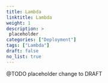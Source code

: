 ```yaml
---
title: Lambda
linktitle: Lambda
weight: 1
description: >
 placeholder
categories: ["Deployment"]
tags: ["Lambda"]
draft: false
no_list: true
---
```


 @TODO placeholder change to DRAFT